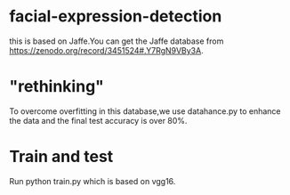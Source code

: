 # facial-expression-detection
this is based on Jaffe.You can get the Jaffe database from https://zenodo.org/record/3451524#.Y7RgN9VBy3A.

# "rethinking"
To overcome overfitting in this database,we use datahance.py to enhance the data and the final test accuracy is over 80%.

# Train and test

Run python train.py which is based on vgg16.



